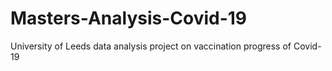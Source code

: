 # Masters-Analysis-Covid-19
University of Leeds data analysis project on vaccination progress of Covid-19
